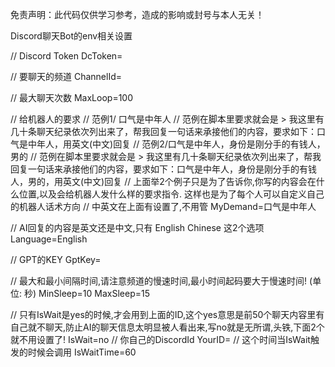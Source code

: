 免责声明：此代码仅供学习参考，造成的影响或封号与本人无关！

Discord聊天Bot的env相关设置

// Discord Token
DcToken=

// 要聊天的频道
ChannelId=

// 最大聊天次数
MaxLoop=100

// 给机器人的要求
// 范例1/ 口气是中年人
// 范例在脚本里要求就会是 > 我这里有几十条聊天纪录依次列出来了，帮我回复一句话来承接他们的内容，要求如下：口气是中年人，用英文(中文)回复
// 范例2/口气是中年人，身份是刚分手的有钱人，男的
// 范例在脚本里要求就会是 > 我这里有几十条聊天纪录依次列出来了，帮我回复一句话来承接他们的内容，要求如下：口气是中年人，身份是刚分手的有钱人，男的，用英文(中文)回复
// 上面举2个例子只是为了告诉你,你写的内容会在什么位置,以及会给机器人发什么样的要求指令. 这样也是为了每个人可以自定义自己的机器人话术方向
// 中英文在上面有设置了,不用管
MyDemand=口气是中年人

// AI回复的内容是英文还是中文,只有 English Chinese 这2个选项
Language=English

// GPT的KEY
GptKey=

// 最大和最小间隔时间,请注意频道的慢速时间,最小时间起码要大于慢速时间! (单位: 秒)
MinSleep=10
MaxSleep=15

// 只有IsWait是yes的时候,才会用到上面的ID,这个yes意思是前50个聊天内容里有自己就不聊天,防止AI的聊天信息太明显被人看出来,写no就是无所谓,头铁,下面2个就不用设置了!
IsWait=no
// 你自己的DiscordId
YourID=
// 这个时间当IsWait触发的时候会调用
IsWaitTime=60



